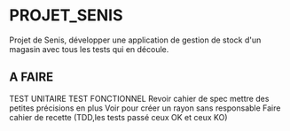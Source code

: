 # PROJET_SENIS

Projet de Senis, développer une application de gestion de stock d'un magasin avec tous les tests qui en découle.

## A FAIRE

TEST UNITAIRE
TEST FONCTIONNEL
Revoir cahier de spec mettre des petites précisions en plus
Voir pour créer un rayon sans responsable
Faire cahier de recette (TDD,les tests passé ceux OK et ceux KO)
